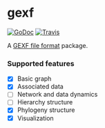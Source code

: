 # gexf

[![GoDoc](https://godoc.org/github.com/mvdan/gexf?status.svg)](https://godoc.org/github.com/mvdan/gexf) [![Travis](https://travis-ci.org/mvdan/gexf.svg?branch=master)](https://travis-ci.org/mvdan/gexf)

A [GEXF file format](http://gexf.net/format/) package.

### Supported features

* [x] Basic graph
* [x] Associated data
* [ ] Network and data dynamics
* [ ] Hierarchy structure
* [x] Phylogeny structure
* [x] Visualization

